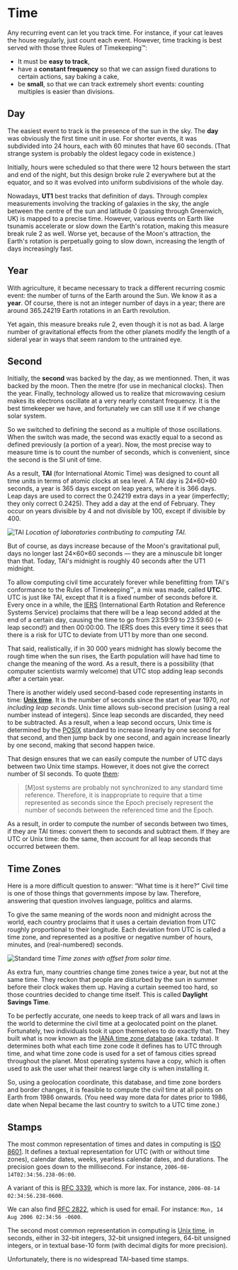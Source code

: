 # Time

Any recurring event can let you track time. For instance, if your cat leaves the house regularly, just count each event. However, time tracking is best served with those three Rules of Timekeeping™:

- It must be **easy to track**,
- have a **constant frequency** so that we can assign fixed durations to certain actions, say baking a cake,
- be **small**, so that we can track extremely short events: counting multiples is easier than divisions.

## Day

The easiest event to track is the presence of the sun in the sky. The **day** was obviously the first time unit in use. For shorter events, it was subdivided into 24 hours, each with 60 minutes that have 60 seconds. (That strange system is probably the oldest legacy code in existence.)

Initially, hours were scheduled so that there were 12 hours between the start and end of the night, but this design broke rule 2 everywhere but at the equator, and so it was evolved into uniform subdivisions of the whole day.

Nowadays, **UT1** best tracks that definition of days. Through complex measurements involving the tracking of galaxies in the sky, the angle between the centre of the sun and latitude 0 (passing through Greenwich, UK) is mapped to a precise time. However, various events on Earth like tsunamis accelerate or slow down the Earth's rotation, making this measure break rule 2 as well. Worse yet, because of the Moon's attraction, the Earth's rotation is perpetually going to slow down, increasing the length of days increasingly fast.

## Year

With agriculture, it became necessary to track a different recurring cosmic event: the number of turns of the Earth around the Sun. We know it as a **year**. Of course, there is not an integer number of days in a year; there are around 365.24219 Earth rotations in an Earth revolution.

Yet again, this measure breaks rule 2, even though it is not as bad. A large number of gravitational effects from the other planets modify the length of a sideral year in ways that seem random to the untrained eye.

## Second

Initially, the **second** was backed by the day, as we mentionned. Then, it was backed by the moon. Then the metre (for use in mechanical clocks). Then the year. Finally, technology allowed us to realize that microwaving cesium makes its electrons oscillate at a very nearly constant frequency. It is the best timekeeper we have, and fortunately we can still use it if we change solar system.

So we switched to defining the second as a multiple of those oscillations. When the switch was made, the second was exactly equal to a second as defined previously (a portion of a year). Now, the most precise way to measure time is to count the number of seconds, which is convenient, since the second is the SI unit of time.

As a result, **TAI** (for International Atomic Time) was designed to count all time units in terms of atomic clocks at sea level. A TAI day is 24×60×60 seconds, a year is 365 days except on leap years, where it is 366 days. Leap days are used to correct the 0.24219 extra days in a year (imperfectly; they only correct 0.2425). They add a day at the end of February. They occur on years divisible by 4 and not divisible by 100, except if divisible by 400.

![TAI](http://www.bipm.org/utils/common/img/tai/timelinks-2013.jpg)
*Location of laboratories contributing to computing TAI.*

But of course, as days increase because of the Moon's gravitational pull, days no longer last 24×60×60 seconds — they are a minuscule bit longer than that. Today, TAI's midnight is roughly 40 seconds after the UT1 midnight.

To allow computing civil time accurately forever while benefitting from TAI's conformance to the Rules of Timekeeping™, a mix was made, called **UTC**. UTC is just like TAI, except that it is a fixed number of seconds before it. Every once in a while, the [IERS](https://www.iers.org/IERS/EN/Home/home_node.html) (International Earth Rotation and Reference Systems Service) proclaims that there will be a leap second added at the end of a certain day, causing the time to go from 23:59:59 to 23:59:60 (← leap second!) and then 00:00:00. The IERS does this every time it sees that there is a risk for UTC to deviate from UT1 by more than one second.

That said, realistically, if in 30 000 years midnight has slowly become the rough time when the sun rises, the Earth population will have had time to change the meaning of the word. As a result, there is a possibility (that computer scientists warmly welcome) that UTC stop adding leap seconds after a certain year.

There is another widely used second-based code representing instants in time: **[Unix time][]**. It is the number of seconds since the start of year 1970, *not including leap seconds*. Unix time allows sub-second precision (using a real number instead of integers). Since leap seconds are discarded, they need to be subtracted. As a result, when a leap second occurs, Unix time is determined by the [POSIX][] standard to increase linearly by one second for that second, and then jump back by one second, and again increase linearly by one second, making that second happen twice.

That design ensures that we can easily compute the number of UTC days between two Unix time stamps. However, it does not give the correct number of SI seconds. To quote [them][Unix time rationale]:

> [M]ost systems are probably not synchronized to any standard time reference. Therefore, it is inappropriate to require that a time represented as seconds since the Epoch precisely represent the number of seconds between the referenced time and the Epoch.

[Unix time]: http://pubs.opengroup.org/onlinepubs/9699919799/basedefs/V1_chap04.html#tag_04_15
[POSIX]: http://standards.ieee.org/develop/wg/POSIX.html
[Unix time rationale]: http://pubs.opengroup.org/onlinepubs/9699919799/xrat/V4_xbd_chap04.html#tag_21_04_15

As a result, in order to compute the number of seconds between two times, if they are TAI times: convert them to seconds and subtract them. If they are UTC or Unix time: do the same, then account for all leap seconds that occurred between them.

## Time Zones

Here is a more difficult question to answer: “What time is it here?” Civil time is one of those things that governments impose by law. Therefore, answering that question involves language, politics and alarms.

To give the same meaning of the words noon and midnight across the world, each country proclaims that it uses a certain deviation from UTC roughly proportional to their longitude. Each deviation from UTC is called a time zone, and represented as a positive or negative number of hours, minutes, and (real-numbered) seconds.

![Standard time](https://upload.wikimedia.org/wikipedia/commons/4/4b/Solar_time_vs_standard_time.png)
*Time zones with offset from solar time.*

As extra fun, many countries change time zones twice a year, but not at the same time. They reckon that people are disturbed by the sun in summer before their clock wakes them up. Having a curtain seemed too hard, so those countries decided to change time itself. This is called **Daylight Savings Time**.

To be perfectly accurate, one needs to keep track of all wars and laws in the world to determine the civil time at a geolocated point on the planet. Fortunately, two individuals took it upon themselves to do exactly that. They built what is now known as the [IANA time zone database][tzdata] (aka. tzdata). It determines both what each time zone code it defines has to UTC through time, and what time zone code is used for a set of famous cities spread throughout the planet. Most operating systems have a copy, which is often used to ask the user what their nearest large city is when installing it.

[tzdata]: http://www.iana.org/time-zones

So, using a geolocation coordinate, this database, and time zone borders and border changes, it is feasible to compute the civil time at all points on Earth from 1986 onwards. (You need way more data for dates prior to 1986, date when Nepal became the last country to switch to a UTC time zone.)

## Stamps

The most common representation of times and dates in computing is [ISO 8601][]. It defines a textual representation for UTC (with or without time zones), calendar dates, weeks, yearless calendar dates, and durations. The precision goes down to the millisecond. For instance, `2006-08-14T02:34:56.238-06:00`.

[ISO 8601]: https://en.wikipedia.org/wiki/ISO_8601

A variant of this is [RFC 3339][], which is more lax. For instance, `2006-08-14 02:34:56.238-0600`.

We can also find [RFC 2822][], which is used for email. For instance: `Mon, 14 Aug 2006 02:34:56 -0600`.

[RFC 3339]: https://www.ietf.org/rfc/rfc3339.txt
[RFC 2822]: https://www.ietf.org/rfc/rfc2822.txt

The second most common representation in computing is [Unix time][], in seconds, either in 32-bit integers, 32-bit unsigned integers, 64-bit unsigned integers, or in textual base-10 form (with decimal digits for more precision).

Unfortunately, there is no widespread TAI-based time stamps.